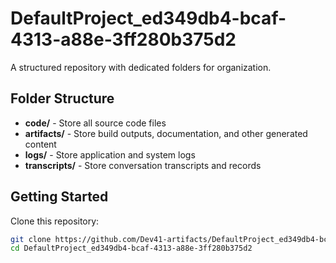 # DefaultProject_ed349db4-bcaf-4313-a88e-3ff280b375d2
A structured repository with dedicated folders for organization.

## Folder Structure

- **code/** - Store all source code files
- **artifacts/** - Store build outputs, documentation, and other generated content
- **logs/** - Store application and system logs
- **transcripts/** - Store conversation transcripts and records

## Getting Started

Clone this repository:
```bash
git clone https://github.com/Dev41-artifacts/DefaultProject_ed349db4-bcaf-4313-a88e-3ff280b375d2
cd DefaultProject_ed349db4-bcaf-4313-a88e-3ff280b375d2
```
